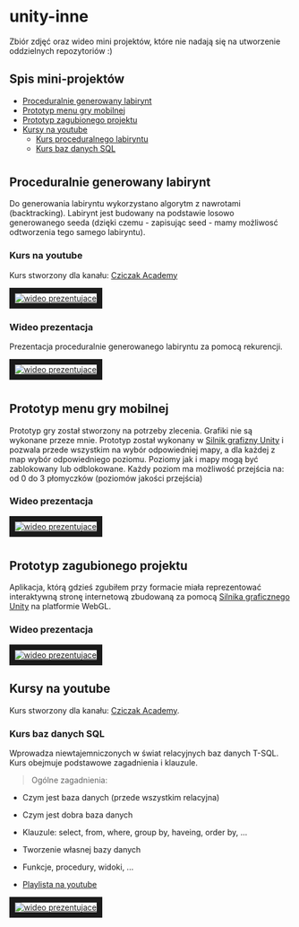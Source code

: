 # unity-inne
Zbiór zdjęć oraz wideo mini projektów, które nie nadają się na utworzenie oddzielnych repozytoriów :)

## Spis mini-projektów
- [Proceduralnie generowany labirynt](#proceduralnie-generowany-labirynt)
- [Prototyp menu gry mobilnej](#prototyp-menu-gry-mobilnej)
- [Prototyp zagubionego projektu](#prototyp-zagubionego-projektu)
- [Kursy na youtube](#kursy-na-youtube)
  - [Kurs proceduralnego labiryntu](#kurs-na-youtube)
  - [Kurs baz danych SQL](#kurs-baz-danych-sql)
#

## Proceduralnie generowany labirynt
Do generowania labiryntu wykorzystano algorytm z nawrotami (backtracking). Labirynt jest budowany na podstawie losowo generowanego seeda (dzięki czemu - zapisując seed - mamy możliwosć odtworzenia tego samego labiryntu).

### Kurs na youtube

Kurs stworzony dla kanału: [Cziczak Academy](https://www.youtube.com/channel/UClDKjGJE41b32RJKieos_IA)

<a align='center' href="http://www.youtube.com/watch?feature=player_embedded&v=3264A7bUkDs
" target="_blank"><img src="http://img.youtube.com/vi/3264A7bUkDs/0.jpg" 
alt="wideo prezentujace" border="10" /></a>

### Wideo prezentacja

Prezentacja proceduralnie generowanego labiryntu za pomocą rekurencji.

<a align='center' href="http://www.youtube.com/watch?feature=player_embedded&v=GwcVJSs-zGQ
" target="_blank"><img src="http://img.youtube.com/vi/GwcVJSs-zGQ/0.jpg" 
alt="wideo prezentujace" border="10" /></a>

#

## Prototyp menu gry mobilnej
Prototyp gry został stworzony na potrzeby zlecenia. Grafiki nie są wykonane przeze mnie. Prototyp został wykonany w [Silnik grafizny Unity](https://unity3d.com/) i pozwala przede wszystkim na wybór odpowiedniej mapy, a dla każdej z map wybór odpowiedniego poziomu. Poziomy jak i mapy mogą być zablokowany lub odblokowane. Każdy poziom ma możliwość przejścia na: od 0 do 3 płomyczków (poziomów jakości przejścia)

### Wideo prezentacja

<a align='center' href="http://www.youtube.com/watch?feature=player_embedded&v=eQEpCDOQBoc
" target="_blank"><img src="http://img.youtube.com/vi/eQEpCDOQBoc/0.jpg" 
alt="wideo prezentujace" border="10" /></a>

#

## Prototyp zagubionego projektu
Aplikacja, którą gdzieś zgubiłem przy formacie miała reprezentować interaktywną stronę internetową zbudowaną za pomocą [Silnika graficznego Unity](https://unity3d.com/) na platformie WebGL.

### Wideo prezentacja

<a align='center' href="http://www.youtube.com/watch?feature=player_embedded&v=ytvNBK6Br_4
" target="_blank"><img src="http://img.youtube.com/vi/ytvNBK6Br_4/0.jpg" 
alt="wideo prezentujace" border="10" /></a>

## Kursy na youtube
Kurs stworzony dla kanału: [Cziczak Academy](https://www.youtube.com/channel/UClDKjGJE41b32RJKieos_IA).

### Kurs baz danych SQL
 Wprowadza niewtajemniczonych w świat relacyjnych baz danych T-SQL. Kurs obejmuje podstawowe zagadnienia i klauzule.
 
 > Ogólne zagadnienia:
 - Czym jest baza danych (przede wszystkim relacyjna)
 - Czym jest dobra baza danych
 - Klauzule: select, from, where, group by, haveing, order by, ...
 - Tworzenie własnej bazy danych
 - Funkcje, procedury, widoki, ...

- [Playlista na youtube](https://www.youtube.com/watch?v=zIFdcT0Iu9U&list=PLk6mhiZKpyW73RVcjcsi8kRMLzKKd55z6)

<a align='center' href="http://www.youtube.com/watch?feature=player_embedded&v=zIFdcT0Iu9U&list=PLk6mhiZKpyW73RVcjcsi8kRMLzKKd55z6
" target="_blank"><img src="http://img.youtube.com/vi/zIFdcT0Iu9U&list=PLk6mhiZKpyW73RVcjcsi8kRMLzKKd55z6/0.jpg" 
alt="wideo prezentujace" border="10" /></a>
#
